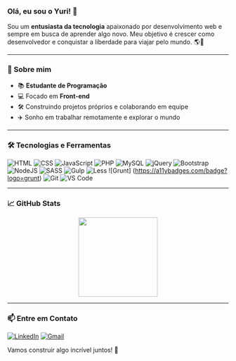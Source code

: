 ### Olá, eu sou o Yuri! 👋

Sou um **entusiasta da tecnologia** apaixonado por desenvolvimento web e sempre em busca de aprender algo novo. Meu objetivo é crescer como desenvolvedor e conquistar a liberdade para viajar pelo mundo. 🌎🚀

---

### 🚀 Sobre mim
- 📚 **Estudante de Programação**
- 💻 Focado em **Front-end**
- 🛠️ Construindo projetos próprios e colaborando em equipe
- ✈️ Sonho em trabalhar remotamente e explorar o mundo

---

### 🛠️ Tecnologias e Ferramentas

![HTML](https://img.shields.io/badge/HTML5-%23E34F26.svg?style=for-the-badge&logo=html5&logoColor=white)
![CSS](https://img.shields.io/badge/CSS3-%231572B6.svg?style=for-the-badge&logo=css3&logoColor=white)
![JavaScript](https://img.shields.io/badge/JavaScript-%23F7DF1E.svg?style=for-the-badge&logo=javascript&logoColor=black)
![PHP](https://img.shields.io/badge/PHP-777BB4?style=for-the-badge&logo=php&logoColor=white)
![MySQL](https://img.shields.io/badge/MySQL-%2300758F.svg?style=for-the-badge&logo=mysql&logoColor=white)
![jQuery](https://img.shields.io/badge/jquery-%230769AD.svg?style=for-the-badge&logo=jquery&logoColor=white)
![Bootstrap](https://img.shields.io/badge/bootstrap-%238511FA.svg?style=for-the-badge&logo=bootstrap&logoColor=white)
![NodeJS](https://img.shields.io/badge/node.js-6DA55F?style=for-the-badge&logo=node.js&logoColor=white)
![SASS](https://img.shields.io/badge/SASS-hotpink.svg?style=for-the-badge&logo=SASS&logoColor=white)
![Gulp](https://img.shields.io/badge/GULP-%23CF4647.svg?style=for-the-badge&logo=gulp&logoColor=white)
![Less](https://img.shields.io/badge/less-2B4C80?style=for-the-badge&logo=less&logoColor=white)
![Grunt] (https://a11ybadges.com/badge?logo=grunt)
![Git](https://img.shields.io/badge/Git-%23F05032.svg?style=for-the-badge&logo=git&logoColor=white)
![VS Code](https://img.shields.io/badge/VS%20Code-%23007ACC.svg?style=for-the-badge&logo=visual-studio-code&logoColor=white)


---

### 📈 GitHub Stats

<div align="center">
  <img height="180em" src="https://github-readme-stats.vercel.app/api?username=Yuri-Romeu&show_icons=true&theme=radical"/>
</div>

---

### 📫 Entre em Contato

[![LinkedIn](https://img.shields.io/badge/LinkedIn-%230077B5.svg?style=for-the-badge&logo=linkedin&logoColor=white)](https://www.linkedin.com/in/YuriRomeu/)
[![Gmail](https://img.shields.io/badge/Gmail-D14836?style=for-the-badge&logo=gmail&logoColor=white)](mailto:yuriromeu2007@gmail.com)

Vamos construir algo incrível juntos! 🚀

